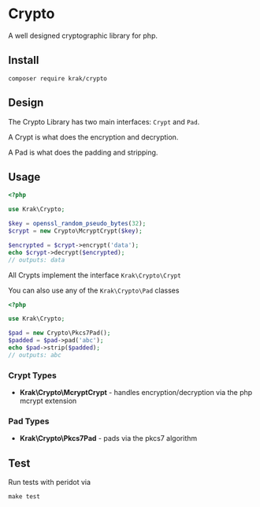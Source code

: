 # Crypto

A well designed cryptographic library for php.

## Install

```
composer require krak/crypto
```

## Design

The Crypto Library has two main interfaces: `Crypt` and `Pad`.

A Crypt is what does the encryption and decryption.

A Pad is what does the padding and stripping.

## Usage

```php
<?php

use Krak\Crypto;

$key = openssl_random_pseudo_bytes(32);
$crypt = new Crypto\McryptCrypt($key);

$encrypted = $crypt->encrypt('data');
echo $crypt->decrypt($encrypted);
// outputs: data
```

All Crypts implement the interface `Krak\Crypto\Crypt`

You can also use any of the `Krak\Crypto\Pad` classes

```php
<?php

use Krak\Crypto;

$pad = new Crypto\Pkcs7Pad();
$padded = $pad->pad('abc');
echo $pad->strip($padded);
// outputs: abc
```

### Crypt Types

- **Krak\Crypto\McryptCrypt** - handles encryption/decryption via the php mcrypt extension

### Pad Types

- **Krak\Crypto\Pkcs7Pad** - pads via the pkcs7 algorithm

## Test

Run tests with peridot via

```
make test
```

